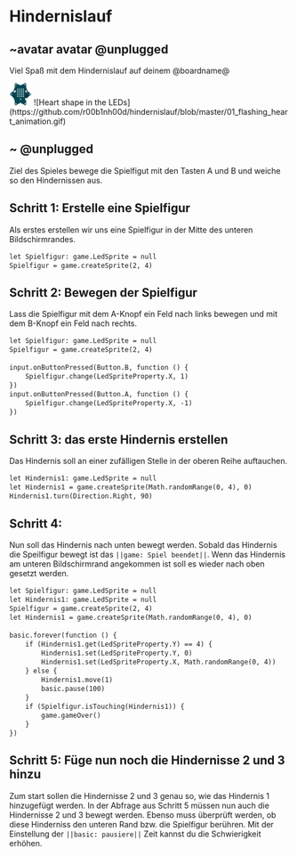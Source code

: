 # Hindernislauf
## ~avatar avatar @unplugged

Viel Spaß mit dem Hindernislauf auf deinem @boardname@ 

<img src="https://github.com/r00b1nh00d/hindernislauf/blob/master/01_flashing_heart_animation.gif" width="40" height="40" />
![Heart shape in the LEDs](https://github.com/r00b1nh00d/hindernislauf/blob/master/01_flashing_heart_animation.gif)


## ~ @unplugged
Ziel des Spieles bewege die Spielfigut mit den Tasten A und B und weiche so den Hindernissen aus.

## Schritt 1: Erstelle eine Spielfigur
Als erstes erstellen wir uns eine Spielfigur in der Mitte des unteren Bildschirmrandes.
```blocks
let Spielfigur: game.LedSprite = null
Spielfigur = game.createSprite(2, 4)
```
## Schritt 2: Bewegen der Spielfigur
Lass die Spielfigur mit dem A-Knopf ein Feld nach links bewegen und mit dem B-Knopf ein Feld nach rechts.
```blocks
let Spielfigur: game.LedSprite = null
Spielfigur = game.createSprite(2, 4)

input.onButtonPressed(Button.B, function () {
    Spielfigur.change(LedSpriteProperty.X, 1)
})
input.onButtonPressed(Button.A, function () {
    Spielfigur.change(LedSpriteProperty.X, -1)
})
```
## Schritt 3: das erste Hindernis erstellen
Das Hindernis soll an einer zufälligen Stelle in der oberen Reihe auftauchen.
```blocks
let Hindernis1: game.LedSprite = null
let Hindernis1 = game.createSprite(Math.randomRange(0, 4), 0)
Hindernis1.turn(Direction.Right, 90)
```
## Schritt 4: 
Nun soll das Hindernis nach unten bewegt werden. Sobald das Hindernis die Speilfigur bewegt ist das ``||game: Spiel beendet||``. Wenn das Hindernis am unteren Bildschirmrand angekommen ist soll es wieder nach oben gesetzt werden.
```blocks
let Spielfigur: game.LedSprite = null
let Hindernis1: game.LedSprite = null
Spielfigur = game.createSprite(2, 4)
let Hindernis1 = game.createSprite(Math.randomRange(0, 4), 0)

basic.forever(function () {
    if (Hindernis1.get(LedSpriteProperty.Y) == 4) {
        Hindernis1.set(LedSpriteProperty.Y, 0)
        Hindernis1.set(LedSpriteProperty.X, Math.randomRange(0, 4))
    } else {
        Hindernis1.move(1)
        basic.pause(100)
    }
    if (Spielfigur.isTouching(Hindernis1)) {
        game.gameOver()
    }
})
```
## Schritt 5: Füge nun noch die Hindernisse 2 und 3 hinzu 
Zum start sollen die Hindernisse 2 und 3 genau so, wie das Hindernis 1 hinzugefügt werden. In der Abfrage aus Schritt 5 müssen nun auch die Hindernisse 2 und 3 bewegt werden. Ebenso muss überprüft werden, ob diese Hinderniss den unteren Rand bzw. die Spielfigur berühren. Mit der Einstellung der ``||basic: pausiere||`` Zeit kannst du die Schwierigkeit erhöhen.
